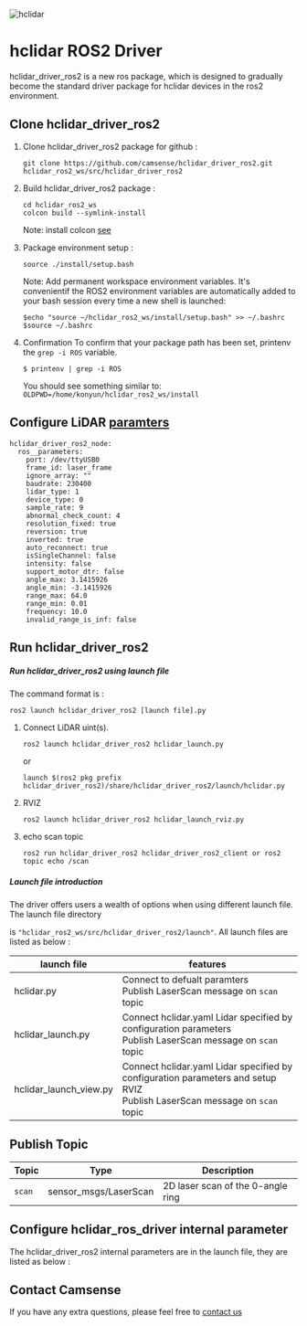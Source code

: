 ![hclidar](images/hclidar.jpg  "hclidar")
# hclidar ROS2 Driver

hclidar_driver_ros2 is a new ros package, which is designed to gradually become the standard driver package for hclidar devices in the ros2 environment.



## Clone hclidar_driver_ros2

1. Clone hclidar_driver_ros2 package for github : 

   `git clone https://github.com/camsense/hclidar_driver_ros2.git hclidar_ros2_ws/src/hclidar_driver_ros2`

2. Build hclidar_driver_ros2 package :

   ```
   cd hclidar_ros2_ws
   colcon build --symlink-install
   ```
   Note: install colcon [see](https://index.ros.org/doc/ros2/Tutorials/Colcon-Tutorial/#install-colcon)



3. Package environment setup :

   `source ./install/setup.bash`

    Note: Add permanent workspace environment variables.
    It's convenientif the ROS2 environment variables are automatically added to your bash session every time a new shell is launched:
    ```
    $echo "source ~/hclidar_ros2_ws/install/setup.bash" >> ~/.bashrc
    $source ~/.bashrc
    ```
4. Confirmation
    To confirm that your package path has been set, printenv the `grep -i ROS` variable.
    ```
    $ printenv | grep -i ROS
    ```
    You should see something similar to:
        `OLDPWD=/home/konyun/hclidar_ros2_ws/install`


	
## Configure LiDAR [paramters](params/hclidar.yaml)
```
hclidar_driver_ros2_node:
  ros__parameters:
    port: /dev/ttyUSB0
    frame_id: laser_frame
    ignore_array: ""
    baudrate: 230400
    lidar_type: 1
    device_type: 0
    sample_rate: 9
    abnormal_check_count: 4
    resolution_fixed: true
    reversion: true
    inverted: true
    auto_reconnect: true
    isSingleChannel: false
    intensity: false
    support_motor_dtr: false
    angle_max: 3.1415926
    angle_min: -3.1415926
    range_max: 64.0
    range_min: 0.01
    frequency: 10.0
    invalid_range_is_inf: false
```

## Run hclidar_driver_ros2

##### Run hclidar_driver_ros2 using launch file

The command format is : 

 `ros2 launch hclidar_driver_ros2 [launch file].py`

1. Connect LiDAR uint(s).
   ```
   ros2 launch hclidar_driver_ros2 hclidar_launch.py 
   ```
   or 

   ```
   launch $(ros2 pkg prefix hclidar_driver_ros2)/share/hclidar_driver_ros2/launch/hclidar.py 
   ```
2. RVIZ 
   ```
   ros2 launch hclidar_driver_ros2 hclidar_launch_rviz.py 
   ```


3. echo scan topic
   ```
   ros2 run hclidar_driver_ros2 hclidar_driver_ros2_client or ros2 topic echo /scan
   ```

#####  Launch file introduction

The driver offers users a wealth of options when using different launch file. The launch file directory    

is `"hclidar_ros2_ws/src/hclidar_driver_ros2/launch"`. All launch files are listed as below : 

| launch file               | features                                                     |
| ------------------------- | ------------------------------------------------------------ |
| hclidar.py         | Connect to defualt paramters<br/>Publish LaserScan message on `scan` topic |
| hclidar_launch.py         | Connect hclidar.yaml Lidar specified by configuration parameters<br/>Publish LaserScan message on `scan` topic |
| hclidar_launch_view.py         | Connect hclidar.yaml Lidar specified by configuration parameters and setup RVIZ<br/>Publish LaserScan message on `scan` topic |



## Publish Topic
| Topic                | Type                    | Description                                      |
|----------------------|-------------------------|--------------------------------------------------|
| `scan`               | sensor_msgs/LaserScan   | 2D laser scan of the 0-angle ring                |



## Configure hclidar_ros_driver internal parameter

The hclidar_driver_ros2 internal parameters are in the launch file, they are listed as below :


## Contact Camsense


If you have any extra questions, please feel free to [contact us](http://www.camsense.cn)






